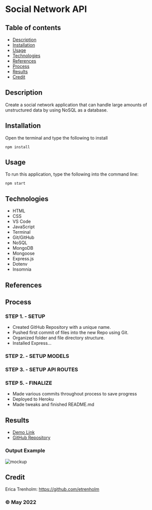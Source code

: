 # Social Network API

## Table of contents
* [Description](#description)
* [Installation](#installation)
* [Usage](#usage)
* [Technologies](#technologies)
* [References](#references)
* [Process](#process)
* [Results](#results)
* [Credit](#credit)

## Description
Create a social network application that can handle large amounts of unstructured data by using NoSQL as a database.

## Installation
Open the terminal and type the following to install
```
npm install
```

## Usage
To run this application, type the following into the command line:

```
npm start
``` 

## Technologies
* HTML
* CSS
* VS Code
* JavaScript
* Terminal
* Git/GitHub
* NoSQL
* MongoDB
* Mongoose
* Express.js
* Dotenv
* Insomnia

## References

## Process
### STEP 1. - SETUP
* Created GitHub Repository with a unique name.
* Pushed first commit of files into the new Repo using Git.
* Organized folder and file directory structure.
* Installed Express...

### STEP 2. - SETUP MODELS

### STEP 3. - SETUP API ROUTES

### STEP 5. - FINALIZE
* Made various commits throughout process to save progress
* Deployed to Heroku
* Made tweaks and finished README.md

## Results
* [Demo Link]()
* [GitHub Repository](https://github.com/etrenholm/social-network-api)

### Output Example
![mockup]()

## Credit
Erica Trenholm: https://github.com/etrenholm

### ©️ May 2022